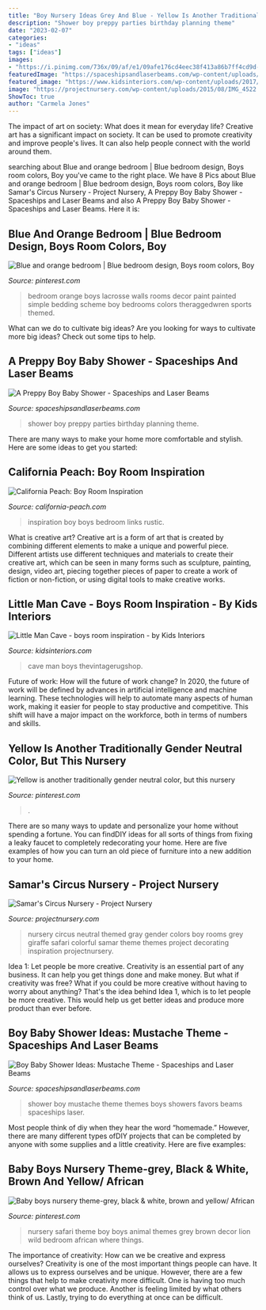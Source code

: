 ```yaml
---
title: "Boy Nursery Ideas Grey And Blue - Yellow Is Another Traditionally Gender Neutral Color, But This Nursery"
description: "Shower boy preppy parties birthday planning theme"
date: "2023-02-07"
categories:
- "ideas"
tags: ["ideas"]
images:
- "https://i.pinimg.com/736x/09/af/e1/09afe176cd4eec38f413a86b7ff4cd9d--orange-bedrooms-orange-and-blue-bedroom.jpg"
featuredImage: "https://spaceshipsandlaserbeams.com/wp-content/uploads/2015/09/preppy-boy-baby-shower.jpg-2.jpg"
featured_image: "https://www.kidsinteriors.com/wp-content/uploads/2017/01/bold-colour-2.png"
image: "https://projectnursery.com/wp-content/uploads/2015/08/IMG_4522.jpg"
ShowToc: true
author: "Carmela Jones"
---
```



The impact of art on society: What does it mean for everyday life?
Creative art has a significant impact on society. It can be used to promote creativity and improve people's lives. It can also help people connect with the world around them.

	

		
searching about Blue and orange bedroom | Blue bedroom design, Boys room colors, Boy you've came to the right place. We have 8 Pics about Blue and orange bedroom | Blue bedroom design, Boys room colors, Boy like Samar&#039;s Circus Nursery - Project Nursery, A Preppy Boy Baby Shower - Spaceships and Laser Beams and also A Preppy Boy Baby Shower - Spaceships and Laser Beams. Here it is:
		
    
## Blue And Orange Bedroom | Blue Bedroom Design, Boys Room Colors, Boy

<img loading=lazy src="https://i.pinimg.com/736x/09/af/e1/09afe176cd4eec38f413a86b7ff4cd9d--orange-bedrooms-orange-and-blue-bedroom.jpg" onerror="this.onerror=null;this.src='https://tse4.mm.bing.net/th?id=OIP.biknBxrHzZSLSDFvi30DIgDMEy&amp;pid=15.1';" alt="Blue and orange bedroom | Blue bedroom design, Boys room colors, Boy">

_Source: pinterest.com_

>bedroom orange boys lacrosse walls rooms decor paint painted simple bedding scheme boy bedrooms colors theraggedwren sports themed. 

	

What can we do to cultivate big ideas?
Are you looking for ways to cultivate more big ideas? Check out some tips to help.

    
## A Preppy Boy Baby Shower - Spaceships And Laser Beams

<img loading=lazy src="https://spaceshipsandlaserbeams.com/wp-content/uploads/2015/09/preppy-boy-baby-shower.jpg-2.jpg" onerror="this.onerror=null;this.src='https://tse3.mm.bing.net/th?id=OIP.J9Bre113epPeYPqfRk8ymQHaLH&amp;pid=15.1';" alt="A Preppy Boy Baby Shower - Spaceships and Laser Beams">

_Source: spaceshipsandlaserbeams.com_

>shower boy preppy parties birthday planning theme. 

	

There are many ways to make your home more comfortable and stylish. Here are some ideas to get you started: 

    
## California Peach: Boy Room Inspiration

<img loading=lazy src="http://4.bp.blogspot.com/-Z7FqcMFJJDE/Vhvg7WQYUiI/AAAAAAAAGwU/1uQc-52bUho/s1600/Contemporary.png" onerror="this.onerror=null;this.src='https://tse2.mm.bing.net/th?id=OIP.N-p9hxQtneti_nMuhWwgHQHaLH&amp;pid=15.1';" alt="California Peach: Boy Room Inspiration">

_Source: california-peach.com_

>inspiration boy boys bedroom links rustic. 

	

What is creative art?
Creative art is a form of art that is created by combining different elements to make a unique and powerful piece. Different artists use different techniques and materials to create their creative art, which can be seen in many forms such as sculpture, painting, design, video art, piecing together pieces of paper to create a work of fiction or non-fiction, or using digital tools to make creative works.

    
## Little Man Cave - Boys Room Inspiration - By Kids Interiors

<img loading=lazy src="https://www.kidsinteriors.com/wp-content/uploads/2017/01/bold-colour-2.png" onerror="this.onerror=null;this.src='https://tse4.mm.bing.net/th?id=OIP.2uXNlge2Vt6r-Nf5lWZRTwHaJu&amp;pid=15.1';" alt="Little Man Cave - boys room inspiration - by Kids Interiors">

_Source: kidsinteriors.com_

>cave man boys thevintagerugshop. 

	

Future of work: How will the future of work change?
In 2020, the future of work will be defined by advances in artificial intelligence and machine learning. These technologies will help to automate many aspects of human work, making it easier for people to stay productive and competitive. This shift will have a major impact on the workforce, both in terms of numbers and skills.

    
## Yellow Is Another Traditionally Gender Neutral Color, But This Nursery

<img loading=lazy src="https://i.pinimg.com/736x/1c/3f/63/1c3f63fe7e20c1046d858346475d2f16.jpg" onerror="this.onerror=null;this.src='https://tse2.mm.bing.net/th?id=OIP.NSB0NHzgSsi048sG8ECDHQHaLH&amp;pid=15.1';" alt="Yellow is another traditionally gender neutral color, but this nursery">

_Source: pinterest.com_

>. 

	

There are so many ways to update and personalize your home without spending a fortune. You can findDIY ideas for all sorts of things from fixing a leaky faucet to completely redecorating your home. Here are five examples of how you can turn an old piece of furniture into a new addition to your home.

    
## Samar&#039;s Circus Nursery - Project Nursery

<img loading=lazy src="https://projectnursery.com/wp-content/uploads/2015/08/IMG_4522.jpg" onerror="this.onerror=null;this.src='https://tse1.mm.bing.net/th?id=OIP._ihL2D9quF-vx47_v2xfOwHaJ4&amp;pid=15.1';" alt="Samar&#039;s Circus Nursery - Project Nursery">

_Source: projectnursery.com_

>nursery circus neutral themed gray gender colors boy rooms grey giraffe safari colorful samar theme themes project decorating inspiration projectnursery. 

	

Idea 1: Let people be more creative.
Creativity is an essential part of any business. It can help you get things done and make money. But what if creativity was free? What if you could be more creative without having to worry about anything? That's the idea behind Idea 1, which is to let people be more creative. This would help us get better ideas and produce more product than ever before.

    
## Boy Baby Shower Ideas: Mustache Theme - Spaceships And Laser Beams

<img loading=lazy src="https://spaceshipsandlaserbeams.com/wp-content/uploads/2015/09/boy-baby-shower-ideas-mustache-theme.jpg" onerror="this.onerror=null;this.src='https://tse3.mm.bing.net/th?id=OIP.hMYiX5MJK1fszZP2QuZqRwHaKl&amp;pid=15.1';" alt="Boy Baby Shower Ideas: Mustache Theme - Spaceships and Laser Beams">

_Source: spaceshipsandlaserbeams.com_

>shower boy mustache theme themes boys showers favors beams spaceships laser. 

	

Most people think of diy when they hear the word “homemade.” However, there are many different types ofDIY projects that can be completed by anyone with some supplies and a little creativity. Here are five examples:

    
## Baby Boys Nursery Theme-grey, Black &amp; White, Brown And Yellow/ African

<img loading=lazy src="https://i.pinimg.com/736x/f8/3a/5e/f83a5ed1ac9af16f69a1870e352709bf.jpg" onerror="this.onerror=null;this.src='https://tse3.mm.bing.net/th?id=OIP._EIGjwNBe8qyfe9v-n_S0AHaJ3&amp;pid=15.1';" alt="Baby boys nursery theme-grey, black &amp; white, brown and yellow/ African">

_Source: pinterest.com_

>nursery safari theme boy boys animal themes grey brown decor lion wild bedroom african where things. 

	

The importance of creativity: How can we be creative and express ourselves?
Creativity is one of the most important things people can have. It allows us to express ourselves and be unique. However, there are a few things that help to make creativity more difficult. One is having too much control over what we produce. Another is feeling limited by what others think of us. Lastly, trying to do everything at once can be difficult.

